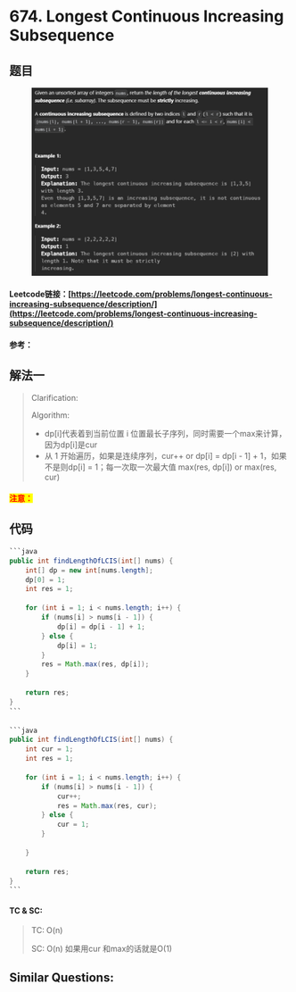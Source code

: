 # 674. Longest Continuous Increasing Subsequence

## 题目

<figure><img src="../../.gitbook/assets/image (2) (1) (1) (1) (1).png" alt=""><figcaption></figcaption></figure>

#### Leetcode链接：[https://leetcode.com/problems/longest-continuous-increasing-subsequence/description/](https://leetcode.com/problems/longest-continuous-increasing-subsequence/description/)

#### 参考：

## 解法一

> Clarification:&#x20;
>
> Algorithm:&#x20;
>
> * dp\[i]代表着到当前位置 i 位置最长子序列，同时需要一个max来计算，因为dp\[i]是cur
> * 从 1 开始遍历，如果是连续序列，cur++ or dp\[i] = dp\[i - 1] + 1，如果不是则dp\[i] = 1；每一次取一次最大值 max(res, dp\[i]) or max(res, cur)

#### <mark style="color:red;">注意：</mark>

## 代码

````java
```java
public int findLengthOfLCIS(int[] nums) {
    int[] dp = new int[nums.length];
    dp[0] = 1;
    int res = 1;

    for (int i = 1; i < nums.length; i++) {
        if (nums[i] > nums[i - 1]) {
            dp[i] = dp[i - 1] + 1;
        } else {
            dp[i] = 1;
        }
        res = Math.max(res, dp[i]);
    }

    return res;
}
```

```java
public int findLengthOfLCIS(int[] nums) {
    int cur = 1;
    int res = 1;

    for (int i = 1; i < nums.length; i++) {
        if (nums[i] > nums[i - 1]) {
            cur++;
            res = Math.max(res, cur);
        } else {
            cur = 1;
        }
        
    }

    return res;
}
```
````

#### TC & SC:&#x20;

> TC: O(n)
>
> SC: O(n) 如果用cur 和max的话就是O(1)

## **Similar Questions:**&#x20;
